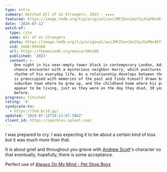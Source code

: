 ```yaml
---
type: entry
summary: Watched All of Us Strangers, 2023 - ★★★★
featured: https://image.tmdb.org/t/p/original/aviJMFZSnnCAsCVyJGaPNx4Ef3i.jpg
date: '2024-07-12'
watch-of:
  type: cite
  name: All of Us Strangers
  photo: https://image.tmdb.org/t/p/original/aviJMFZSnnCAsCVyJGaPNx4Ef3i.jpg
  uid: tmdb:994108
  url: https://themoviedb.org/movie/994108
  published: '2023'
  content: >-
    One night in his near-empty tower block in contemporary London, Adam has a
    chance encounter with a mysterious neighbor Harry, which punctures the
    rhythm of his everyday life. As a relationship develops between them, Adam
    is preoccupied with memories of the past and finds himself drawn back to the
    suburban town where he grew up, and the childhood home where his parents
    appear to be living, just as they were on the day they died, 30 years
    before.
progress: finished
rating: '4'
syndicate-to:
  - https://fed.brid.gy/
updated: '2024-07-12T19:21:07.386Z'
client_id: https://sparkles.sploot.com/
---
```

I was prepared to cry. I was expecting it to be about a certain kind of loss but it was much more than that.

It is about grief and throughout you grieve with [Andrew Scott](https://www.imdb.com/name/nm0778831/)'s character so that eventually, hopefully, there is some acceptance.

Perfect use of [Always On My Mind - Pet Shop Boys](https://song.link/us/i/696889916)
